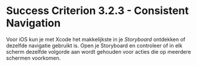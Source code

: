 # Success Criterion 3.2.3 - Consistent Navigation

Voor iOS kun je met Xcode het makkelijkste in je _Storyboard_ ontdekken of dezelfde navigatie gebruikt is. Open je Storyboard en controleer of in elk scherm dezelfde volgorde aan wordt gehouden voor acties die op meerdere schermen voorkomen.
